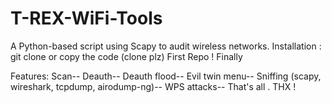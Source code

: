 # T-REX-WiFi-Tools
A Python-based script using Scapy to audit wireless networks.
Installation : git clone or copy the code (clone plz)
First Repo ! Finally

Features:
Scan--
Deauth--
Deauth flood--
Evil twin menu--
Sniffing (scapy, wireshark, tcpdump, airodump-ng)--
WPS attacks--
That's all . THX !

